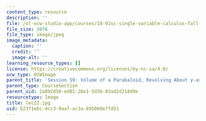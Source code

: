 ```yaml
---
content_type: resource
description: ''
file: /ol-ocw-studio-app/courses/18-01sc-single-variable-calculus-fall-2010/b23f1ebc4cc39aafac3a695060e7fd51_lec22.jpg
file_size: 3676
file_type: image/jpeg
image_metadata:
  caption: ''
  credit: ''
  image-alt: ''
learning_resource_types: []
license: https://creativecommons.org/licenses/by-nc-sa/4.0/
ocw_type: OCWImage
parent_title: 'Session 59: Volume of a Parabaloid, Revolving About y-axis'
parent_type: CourseSection
parent_uid: 2a892d50-ed01-26e1-5d36-03ad2d218d9e
resourcetype: Image
title: lec22.jpg
uid: b23f1ebc-4cc3-9aaf-ac3a-695060e7fd51
---
```

